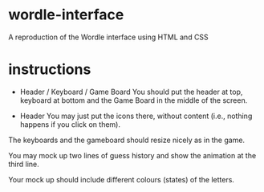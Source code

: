# wordle-interface

A reproduction of the Wordle interface using HTML and CSS

# instructions

- Header / Keyboard / Game Board
  You should put the header at top, keyboard at bottom and the Game Board in the middle of the screen.

- Header
  You may just put the icons there, without content (i.e., nothing happens if you click on them).

The keyboards and the gameboard should resize nicely as in the game.

You may mock up two lines of guess history and show the animation at the third line.

Your mock up should include different colours (states) of the letters.
